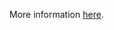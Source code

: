 More information [here](https://docs.prismacloud.io/en/enterprise-edition/policy-reference/secrets-policies/secrets-policy-index/git-secrets-6).
